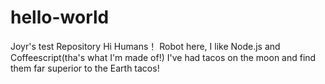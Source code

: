 # hello-world
Joyr's test Repository
Hi Humans！
Robot here, I like Node.js and Coffeescript(tha's what I'm made of!)
I've had tacos on the moon and find them far superior to the Earth tacos!       

